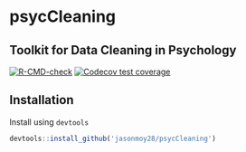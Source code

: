 # psycCleaning

## Toolkit for Data Cleaning in Psychology

<!-- badges: start -->

[![R-CMD-check](https://github.com/jasonmoy28/psycCleaning/actions/workflows/R-CMD-check.yaml/badge.svg/)](https://github.com/jasonmoy28/psycCleaning/actions/workflows/R-CMD-check.yaml/) 
[![Codecov test coverage](https://codecov.io/gh/jasonmoy28/psycCleaning/branch/master/graph/badge.svg/)](https://app.codecov.io/gh/jasonmoy28/psycCleaning?branch=master)

<!-- badges: end -->

## Installation

Install using `devtools`

``` r
devtools::install_github('jasonmoy28/psycCleaning')
```
